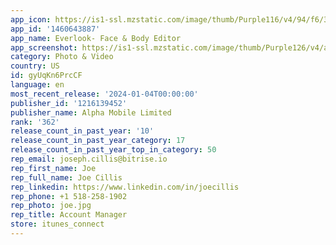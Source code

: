 ```yaml
---
app_icon: https://is1-ssl.mzstatic.com/image/thumb/Purple116/v4/94/f6/3e/94f63e1d-93db-86ff-2b2a-f1c73b45dae1/AppIcon-0-0-1x_U007emarketing-0-7-0-0-85-220.png/1024x1024bb.png
app_id: '1460643887'
app_name: Everlook- Face & Body Editor
app_screenshot: https://is1-ssl.mzstatic.com/image/thumb/Purple126/v4/ac/d8/7e/acd87ea0-5e8b-10b3-04b4-87a68ad6aca5/14f5a5c4-59b6-45ba-b380-f053dfe6232b__U4e94_U5b98_U5fae_U8c03-X.jpg/1242x2688bb.png
category: Photo & Video
country: US
id: gyUqKn6PrcCF
language: en
most_recent_release: '2024-01-04T00:00:00'
publisher_id: '1216139452'
publisher_name: Alpha Mobile Limited
rank: '362'
release_count_in_past_year: '10'
release_count_in_past_year_category: 17
release_count_in_past_year_top_in_category: 50
rep_email: joseph.cillis@bitrise.io
rep_first_name: Joe
rep_full_name: Joe Cillis
rep_linkedin: https://www.linkedin.com/in/joecillis
rep_phone: +1 518-258-1902
rep_photo: joe.jpg
rep_title: Account Manager
store: itunes_connect
---
```

